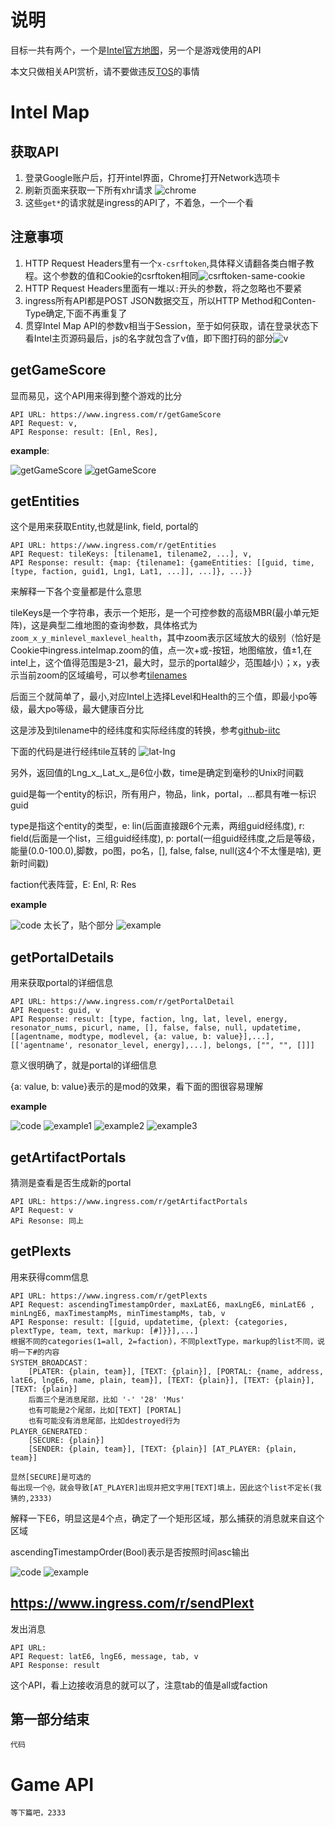 # 说明

目标一共有两个，一个是[Intel官方地图](https://www.ingress.com/intel)，另一个是游戏使用的API

本文只做相关API赏析，请不要做违反[TOS](https://www.ingress.com/terms)的事情
# Intel Map

## 获取API

1. 登录Google账户后，打开intel界面，Chrome打开Network选项卡
2. 刷新页面来获取一下所有xhr请求
![chrome](https://ww1.sinaimg.cn/large/006tNbRwgw1farvi9y1ymj30qq0tujvn.jpg)
3. 这些`get*`的请求就是ingress的API了，不着急，一个一个看

## 注意事项

1. HTTP Request Headers里有一个`x-csrftoken`,具体释义请翻各类白帽子教程。这个参数的值和Cookie的csrftoken相同![csrftoken-same-cookie](https://ww4.sinaimg.cn/large/006tNbRwgw1farvqqqf7mj30r20vi12i.jpg)
2. HTTP Request Headers里面有一堆以`:`开头的参数，将之忽略也不要紧
3. ingress所有API都是POST JSON数据交互，所以HTTP Method和Conten-Type确定,下面不再重复了
4. 贯穿Intel Map API的参数v相当于Session，至于如何获取，请在登录状态下看Intel主页源码最后，js的名字就包含了v值，即下图打码的部分![v](http://ww3.sinaimg.cn/large/006tNbRwgw1farw1l250nj31kw0atdkd.jpg)

## getGameScore

显而易见，这个API用来得到整个游戏的比分

	API URL: https://www.ingress.com/r/getGameScore
	API Request: v,
	API Response: result: [Enl, Res],

**example**:


![getGameScore](https://ww3.sinaimg.cn/large/006tNbRwgw1farw9fbte8j31fc06sgnj.jpg)
![getGameScore](https://ww3.sinaimg.cn/large/006tNbRwgw1farw6qgzgwj30ac05wq37.jpg)

## getEntities

这个是用来获取Entity,也就是link, field, portal的

	API URL: https://www.ingress.com/r/getEntities
	API Request: tileKeys: [tilename1, tilename2, ...], v,
	API Response: result: {map: {tilename1: {gameEntities: [[guid, time, [type, faction, guid1, Lng1, Lat1, ...]], ...]}, ...}}

来解释一下各个变量都是什么意思

tileKeys是一个字符串，表示一个矩形，是一个可控参数的高级MBR(最小单元矩阵)，这是典型二维地图的查询参数，具体格式为`zoom_x_y_minlevel_maxlevel_health`，其中zoom表示区域放大的级别（恰好是Cookie中ingress.intelmap.zoom的值，点一次+或-按钮，地图缩放，值±1,在intel上，这个值得范围是3-21，最大时，显示的portal越少，范围越小）；x，y表示当前zoom的区域编号，可以参考[tilenames](http://wiki.openstreetmap.org/wiki/Slippy_map_tilenames)

后面三个就简单了，最小,对应Intel上选择Level和Health的三个值，即最小po等级，最大po等级，最大健康百分比

这是涉及到tilename中的经纬度和实际经纬度的转换，参考[github-iitc](https://github.com/iitc-project/ingress-intel-total-conversion/blob/7dc38a89e708318eb94c201d9cc6f2b5e158ab36/code/map_data_calc_tools.js#L159)

下面的代码是进行经纬tile互转的
![lat-lng](https://ww4.sinaimg.cn/large/006tNbRwgw1farzd3oygpj31kw0q7jx0.jpg)

另外，返回值的Lng_x_,Lat_x_,是6位小数，time是确定到毫秒的Unix时间戳

guid是每一个entity的标识，所有用户，物品，link，portal，...都具有唯一标识guid

type是指这个entity的类型，e: lin(后面直接跟6个元素，两组guid经纬度), r: field(后面是一个list，三组guid经纬度), p: portal(一组guid经纬度,之后是等级，能量(0.0-100.0),脚数，po图，po名，[], false, false, null(这4个不太懂是啥), 更新时间戳)

faction代表阵营，E: Enl, R: Res

**example**

![code](https://ww4.sinaimg.cn/large/006tNbRwgw1farzwpfnizj31g20aowh0.jpg)
太长了，贴个部分
![example](https://ww2.sinaimg.cn/large/006tNbRwgw1farzyfwdnwj31kw1astif.jpg)


## getPortalDetails

用来获取portal的详细信息

	API URL: https://www.ingress.com/r/getPortalDetail
	API Request: guid, v
	API Response: result: [type, faction, lng, lat, level, energy, resonator_nums, picurl, name, [], false, false, null, updatetime, [[agentname, modtype, modlevel, {a: value, b: value}],...], [['agentname', resonator_level, energy],...], belongs, ["", "", []]]

意义很明确了，就是portal的详细信息

{a: value, b: value}表示的是mod的效果，看下面的图很容易理解

**example**

![code](http://ww1.sinaimg.cn/large/006tNbRwgw1fas0j4xa0aj31h80amq5m.jpg)
![example1](https://ww1.sinaimg.cn/large/006tNbRwgw1fas0ggoxy3j31fk1c4jz2.jpg)
![example2](https://ww1.sinaimg.cn/large/006tNbRwgw1fas0gkdjpej314c1ccgp5.jpg)
![example3](https://ww3.sinaimg.cn/large/006tNbRwgw1fas0gn6bk8j30hi07m74b.jpg)

## getArtifactPortals

猜测是查看是否生成新的portal

	API URL: https://www.ingress.com/r/getArtifactPortals
	API Request: v
	APi Resonse: 同上

## getPlexts

用来获得comm信息

	API URL: https://www.ingress.com/r/getPlexts
	API Request: ascendingTimestampOrder, maxLatE6, maxLngE6, minLatE6 , minLngE6, maxTimestampMs, minTimestampMs, tab, v
	API Response: result: [[guid, updatetime, {plext: {categories, plextType, team, text, markup: [#]}}],...]
	根据不同的categories(1=all, 2=faction)，不同plextType，markup的list不同，说明一下#的内容
	SYSTEM_BROADCAST：
		[PLATER: {plain, team}], [TEXT: {plain}], [PORTAL: {name, address, latE6, lngE6, name, plain, team}], [TEXT: {plain}], [TEXT: {plain}], [TEXT: {plain}]
		后面三个是消息尾部，比如 '-' '28' 'Mus'
		也有可能是2个尾部，比如[TEXT] [PORTAL]
		也有可能没有消息尾部，比如destroyed行为
	PLAYER_GENERATED：
		[SECURE: {plain}]
		[SENDER: {plain, team}], [TEXT: {plain}] [AT_PLAYER: {plain, team}]

	显然[SECURE]是可选的
	每出现一个@，就会导致[AT_PLAYER]出现并把文字用[TEXT]填上，因此这个list不定长(我猜的,2333)


解释一下E6，明显这是4个点，确定了一个矩形区域，那么捕获的消息就来自这个区域

ascendingTimestampOrder(Bool)表示是否按照时间asc输出

![code](https://ww2.sinaimg.cn/large/006tNbRwgw1fas1zzzm12j31kw0hv43f.jpg)
![example](https://ww2.sinaimg.cn/large/006tNbRwgw1fas1yjmqelj31kw0nhq7w.jpg)

## https://www.ingress.com/r/sendPlext

发出消息

	API URL:
	API Request: latE6, lngE6, message, tab, v
	API Response: result

这个API，看上边接收消息的就可以了，注意tab的值是all或faction

## 第一部分结束

	代码

# Game API

	等下篇吧，2333
